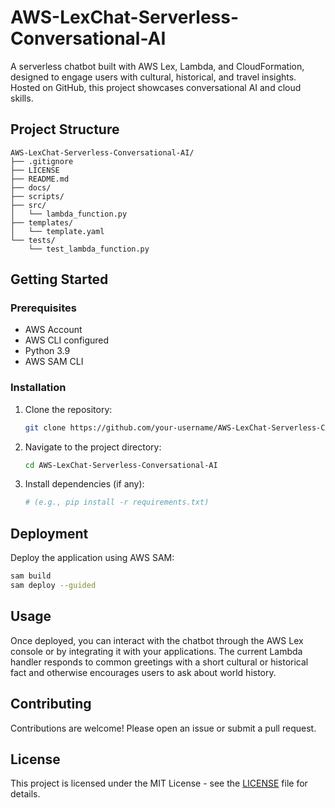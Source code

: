 # AWS-LexChat-Serverless-Conversational-AI

A serverless chatbot built with AWS Lex, Lambda, and CloudFormation, designed to engage users with cultural, historical, and travel insights. Hosted on GitHub, this project showcases conversational AI and cloud skills.

## Project Structure

```
AWS-LexChat-Serverless-Conversational-AI/
├── .gitignore
├── LICENSE
├── README.md
├── docs/
├── scripts/
├── src/
│   └── lambda_function.py
├── templates/
│   └── template.yaml
└── tests/
    └── test_lambda_function.py
```

## Getting Started

### Prerequisites

*   AWS Account
*   AWS CLI configured
*   Python 3.9
*   AWS SAM CLI

### Installation

1.  Clone the repository:
    ```bash
    git clone https://github.com/your-username/AWS-LexChat-Serverless-Conversational-AI.git
    ```
2.  Navigate to the project directory:
    ```bash
    cd AWS-LexChat-Serverless-Conversational-AI
    ```
3.  Install dependencies (if any):
    ```bash
    # (e.g., pip install -r requirements.txt)
    ```

## Deployment

Deploy the application using AWS SAM:

```bash
sam build
sam deploy --guided
```

## Usage

Once deployed, you can interact with the chatbot through the AWS Lex console or by integrating it with your applications. The current Lambda handler responds to common greetings with a short cultural or historical fact and otherwise encourages users to ask about world history.

## Contributing

Contributions are welcome! Please open an issue or submit a pull request.

## License

This project is licensed under the MIT License - see the [LICENSE](LICENSE) file for details.
